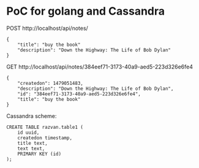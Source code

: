 PoC for golang and Cassandra
============================

POST http://localhost/api/notes/ 

```
{
    "title": "buy the book" 
    "description": "Down the Highway: The Life of Bob Dylan"
}
```


GET http://localhost/api/notes/384eef71-3173-40a9-aed5-223d326e6fe4
```
{
    "createdon": 1479051483, 
    "description": "Down the Highway: The Life of Bob Dylan", 
    "id": "384eef71-3173-40a9-aed5-223d326e6fe4", 
    "title": "buy the book"
}
```

Cassandra scheme:
```
CREATE TABLE razvan.table1 (
	id uuid,
	createdon timestamp,
	title text,
	text text,
	PRIMARY KEY (id)
);

```
